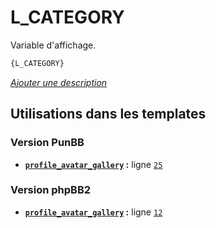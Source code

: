 # L_CATEGORY


Variable d'affichage.

```html
{L_CATEGORY}
```

[*Ajouter une description*](https://fa-tvars.appspot.com/var/L_CATEGORY)

## Utilisations dans les templates

### Version PunBB
* __[`profile_avatar_gallery`](../tpl/var/punbb/profile_avatar_gallery.md#readme) :__ ligne [`25`](../tpl/src/punbb/profile_avatar_gallery.tpl#L25)

### Version phpBB2
* __[`profile_avatar_gallery`](../tpl/var/subsilver/profile_avatar_gallery.md#readme) :__ ligne [`12`](../tpl/src/subsilver/profile_avatar_gallery.tpl#L12)